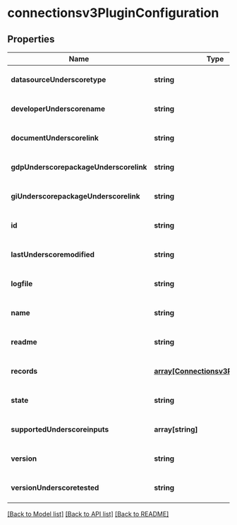 # connectionsv3PluginConfiguration

## Properties
Name | Type | Description | Notes
------------ | ------------- | ------------- | -------------
**datasourceUnderscoretype** | **string** | datasource type | [optional] [default to null]
**developerUnderscorename** | **string** | developer | [optional] [default to null]
**documentUnderscorelink** | **string** | link to documentation | [optional] [default to null]
**gdpUnderscorepackageUnderscorelink** | **string** | link to download GDP package | [optional] [default to null]
**giUnderscorepackageUnderscorelink** | **string** | link to download GI package | [optional] [default to null]
**id** | **string** | id | [optional] [default to null]
**lastUnderscoremodified** | **string** | last modified tiem stamp | [optional] [default to null]
**logfile** | **string** | logfile | [optional] [default to null]
**name** | **string** | plugin name | [optional] [default to null]
**readme** | **string** | readme | [optional] [default to null]
**records** | [**array[Connectionsv3PluginRecord]**](Connectionsv3PluginRecord.md) | records | [optional] [default to null]
**state** | **string** | plugin state | [optional] [default to null]
**supportedUnderscoreinputs** | **array[string]** | plugin type | [optional] [default to null]
**version** | **string** | version | [optional] [default to null]
**versionUnderscoretested** | **string** | version tested | [optional] [default to null]

[[Back to Model list]](../README.md#documentation-for-models) [[Back to API list]](../README.md#documentation-for-api-endpoints) [[Back to README]](../README.md)


